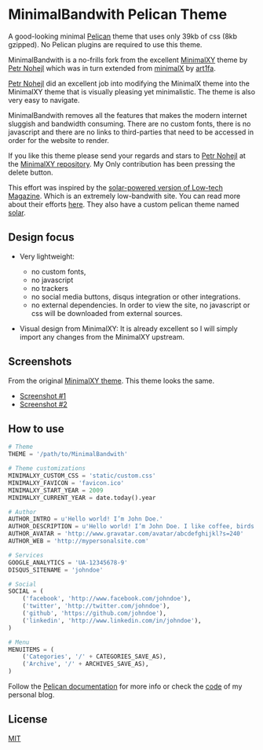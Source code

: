 MinimalBandwith Pelican Theme
=============================

A good-looking minimal [Pelican](https://getpelican.com/) theme that uses 
only 39kb of css (8kb gzipped). No Pelican plugins are required to use this
theme.

MinimalBandwith is a no-frills fork from the excellent 
[MinimalXY](https://github.com/petrnohejl/minimal-xy) theme by 
[Petr Nohejl](https://github.com/petrnohejl/) which 
was in turn extended from [minimalX](https://github.com/art1fa/minimalX) 
by [art1fa](https://github.com/art1fa).

[Petr Nohejl](https://github.com/petrnohejl/) did an excellent job into 
modifying the MinimalX theme into the MinimalXY theme that is visually pleasing 
yet minimalistic. The theme is also very easy to navigate. 

MinimalBandwith removes all the features that makes the modern internet 
sluggish and bandwidth consuming. There are no custom fonts, there is no 
javascript and there are no links to third-parties that need to be accessed in 
order for the website to render.

If you like this theme please send your regards and stars to 
[Petr Nohejl](https://github.com/petrnohejl/)
at the [MinimalXY repository](https://github.com/petrnohejl/minimal-xy). My 
Only contribution has been pressing the delete button.

This effort was inspired by the [solar-powered version of Low-tech Magazine](
https://solar.lowtechmagazine.com/). Which is an extremely low-bandwith site.
You can read more about their efforts [here](
https://solar.lowtechmagazine.com/about.html). They also have a custom 
pelican theme named [solar](https://github.com/lowtechmag/solar).

Design focus
------------

- Very lightweight:
  - no custom fonts, 
  - no javascript
  - no trackers 
  - no social media buttons, disqus integration or other integrations.
  - no external dependencies. In order to view the site, no javascript or css 
    will be downloaded from external sources.

- Visual design from MinimalXY: It is already excellent so I
  will simply import any changes from the MinimalXY upstream.

Screenshots
-----------
From the original [MinimalXY theme](https://github.com/petrnohejl/minimal-xy). 
This theme looks the same.

- [Screenshot #1](screenshot1.png)
- [Screenshot #2](screenshot2.png)


How to use
----------

```python
# Theme
THEME = '/path/to/MinimalBandwith'

# Theme customizations
MINIMALXY_CUSTOM_CSS = 'static/custom.css'
MINIMALXY_FAVICON = 'favicon.ico'
MINIMALXY_START_YEAR = 2009
MINIMALXY_CURRENT_YEAR = date.today().year

# Author
AUTHOR_INTRO = u'Hello world! I’m John Doe.'
AUTHOR_DESCRIPTION = u'Hello world! I’m John Doe. I like coffee, birds and Python.'
AUTHOR_AVATAR = 'http://www.gravatar.com/avatar/abcdefghijkl?s=240'
AUTHOR_WEB = 'http://mypersonalsite.com'

# Services
GOOGLE_ANALYTICS = 'UA-12345678-9'
DISQUS_SITENAME = 'johndoe'

# Social
SOCIAL = (
    ('facebook', 'http://www.facebook.com/johndoe'),
    ('twitter', 'http://twitter.com/johndoe'),
    ('github', 'https://github.com/johndoe'),
    ('linkedin', 'http://www.linkedin.com/in/johndoe'),
)

# Menu
MENUITEMS = (
    ('Categories', '/' + CATEGORIES_SAVE_AS),
    ('Archive', '/' + ARCHIVES_SAVE_AS),
)
```

Follow the [Pelican documentation](https://docs.getpelican.com/en/stable/settings.html) for more info or check the [code](https://github.com/petrnohejl/Blog) of my personal blog.


License
-------

[MIT](LICENSE)
